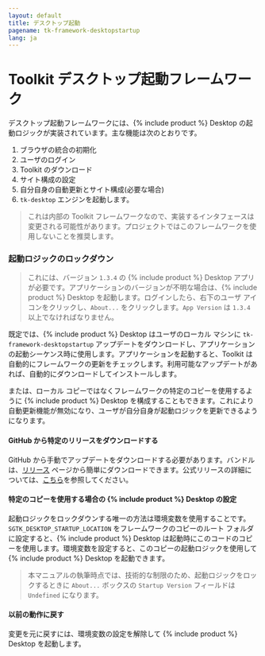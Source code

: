 ```yaml
---
layout: default
title: デスクトップ起動
pagename: tk-framework-desktopstartup
lang: ja
---
```


# Toolkit デスクトップ起動フレームワーク
デスクトップ起動フレームワークには、{% include product %} Desktop の起動ロジックが実装されています。主な機能は次のとおりです。

1. ブラウザの統合の初期化
2. ユーザのログイン
3. Toolkit のダウンロード
4. サイト構成の設定
5. 自分自身の自動更新とサイト構成(必要な場合)
6. `tk-desktop` エンジンを起動します。

> これは内部の Toolkit フレームワークなので、実装するインタフェースは変更される可能性があります。プロジェクトではこのフレームワークを使用しないことを推奨します。

### 起動ロジックのロックダウン

> これには、バージョン `1.3.4` の {% include product %} Desktop アプリが必要です。アプリケーションのバージョンが不明な場合は、{% include product %} Desktop を起動します。ログインしたら、右下のユーザ アイコンをクリックし、`About...` をクリックします。`App Version` は `1.3.4` 以上でなければなりません。

既定では、{% include product %} Desktop はユーザのローカル マシンに `tk-framework-desktopstartup` アップデートをダウンロードし、アプリケーションの起動シーケンス時に使用します。アプリケーションを起動すると、Toolkit は自動的にフレームワークの更新をチェックします。利用可能なアップデートがあれば、自動的にダウンロードしてインストールします。

または、ローカル コピーではなくフレームワークの特定のコピーを使用するように {% include product %} Desktop を構成することもできます。これにより自動更新機能が無効になり、ユーザが自分自身が起動ロジックを更新できるようになります。

#### GitHub から特定のリリースをダウンロードする

GitHub から手動でアップデートをダウンロードする必要があります。バンドルは、[リリース](https://github.com/shotgunsoftware/tk-framework-desktopstartup/releases) ページから簡単にダウンロードできます。公式リリースの詳細については、[こちら](https://community.shotgridsoftware.com/tags/c/pipeline/6/release-notes)を参照してください。

#### 特定のコピーを使用する場合の {% include product %} Desktop の設定

起動ロジックをロックダウンする唯一の方法は環境変数を使用することです。`SGTK_DESKTOP_STARTUP_LOCATION` をフレームワークのコピーのルート フォルダに設定すると、{% include product %} Desktop は起動時にこのコードのコピーを使用します。環境変数を設定すると、このコピーの起動ロジックを使用して {% include product %} Desktop を起動できます。

> 本マニュアルの執筆時点では、技術的な制限のため、起動ロジックをロックするときに `About...` ボックスの `Startup Version` フィールドは `Undefined` になります。

#### 以前の動作に戻す

変更を元に戻すには、環境変数の設定を解除して {% include product %} Desktop を起動します。
